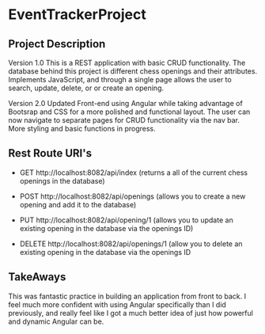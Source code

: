 # EventTrackerProject
## Project Description
 Version 1.0
 This is a REST application with basic CRUD functionality. The database behind this project is different chess openings and their attributes.  Implements JavaScript, and through a single page allows the user to search, update, delete, or or create an opening.

Version 2.0
Updated Front-end using Angular while taking advantage of Bootsrap and CSS for a more polished and functional layout. The user can now navigate to separate pages for CRUD functionality via the nav bar. More styling and basic functions in progress.

## Rest Route URI's
-  GET http://localhost:8082/api/index (returns a all of the current chess openings in the database)

- POST http://localhost:8082/api/openings (allows you to create a new opening and add it to the database)

- PUT http://localhost:8082/api/opening/1 (allows you to update an existing opening in the database via the openings ID)

- DELETE http://localhost:8082/api/openings/1 (allow you to delete an existing opening in the database via the openings ID

## TakeAways
This was fantastic practice in building an application from front to back. I feel much more confident with using Angular specifically than I did previously, and really feel like I got a much better idea of just how powerful and dynamic Angular can be.
